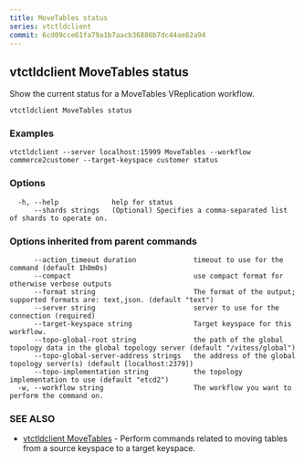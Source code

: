 ```yaml
---
title: MoveTables status
series: vtctldclient
commit: 6cd09cce61fa79a1b7aacb36886b7dc44ae82a94
---
```

## vtctldclient MoveTables status

Show the current status for a MoveTables VReplication workflow.

```
vtctldclient MoveTables status
```

### Examples

```
vtctldclient --server localhost:15999 MoveTables --workflow commerce2customer --target-keyspace customer status
```

### Options

```
  -h, --help             help for status
      --shards strings   (Optional) Specifies a comma-separated list of shards to operate on.
```

### Options inherited from parent commands

```
      --action_timeout duration              timeout to use for the command (default 1h0m0s)
      --compact                              use compact format for otherwise verbose outputs
      --format string                        The format of the output; supported formats are: text,json. (default "text")
      --server string                        server to use for the connection (required)
      --target-keyspace string               Target keyspace for this workflow.
      --topo-global-root string              the path of the global topology data in the global topology server (default "/vitess/global")
      --topo-global-server-address strings   the address of the global topology server(s) (default [localhost:2379])
      --topo-implementation string           the topology implementation to use (default "etcd2")
  -w, --workflow string                      The workflow you want to perform the command on.
```

### SEE ALSO

* [vtctldclient MoveTables](../)	 - Perform commands related to moving tables from a source keyspace to a target keyspace.

